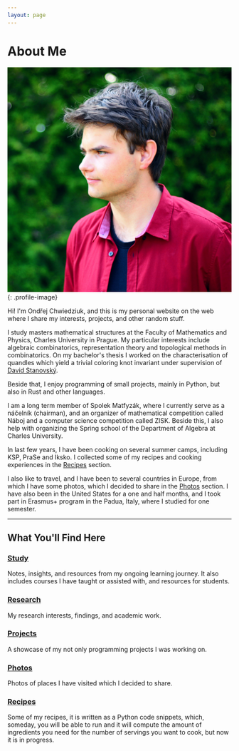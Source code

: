 ```yaml
---
layout: page
---
```


# About Me

![Ondřej Chwiedziuk](/assets/images/profile.jpg){: .profile-image}

Hi! I'm Ondřej Chwiedziuk, and this is my personal website on the web where I share my interests, projects, and other random stuff.

I study masters mathematical structures at the Faculty of Mathematics and Physics, Charles University in Prague. My particular interests include algebraic combinatorics, representation theory and topological methods in combinatorics. On my bachelor's thesis I worked on the characterisation of quandles which yield a trivial coloring knot invariant under supervision of [David Stanovský](https://www.karlin.mff.cuni.cz/~stanovsk/).

Beside that, I enjoy programming of small projects, mainly in Python, but also in Rust and other languages.

I am a long term member of Spolek Matfyzák, where I currently serve as a náčelník (chairman), and an organizer of mathematical competition called Náboj and a computer science competition called ZISK. Beside this, I also help with organizing the Spring school of the Department of Algebra at Charles University.

In last few years, I have been cooking on several summer camps, including KSP, PraSe and Iksko. I collected some of my recipes and cooking experiences in the [Recipes](/recipes/) section.

I also like to travel, and I have been to several countries in Europe, from which I have some photos, which I decided to share in the [Photos](/photos/) section. I have also been in the United States for a one and half months, and I took part in Erasmus+ program in the Padua, Italy, where I studied for one semester.

---

## What You'll Find Here

### <span class="button">[Study](/study/)</span>
Notes, insights, and resources from my ongoing learning journey. It also includes courses I have taught or assisted with, and resources for students.

### <span class="button">[Research](/research/)</span>
My research interests, findings, and academic work.

### <span class="button">[Projects](/projects/)</span>
A showcase of my not only programming projects I was working on.

### <span class="button">[Photos](/photos/)</span>
Photos of places I have visited which I decided to share.

### <span class="button">[Recipes](/recipes/)</span>
Some of my recipes, it is written as a Python code snippets, which, someday, you will be able to run and it will compute the amount of ingredients you need for the number of servings you want to cook, but now it is in progress.
